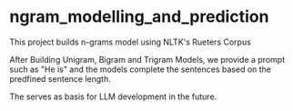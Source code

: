 # ngram_modelling_and_prediction
This project builds n-grams model using NLTK's Rueters Corpus

After Building Unigram, Bigram and Trigram Models, we provide a prompt such as "He is" and the models complete the sentences based on the predfined sentence length. 

The serves as basis for LLM development in the future.
 
